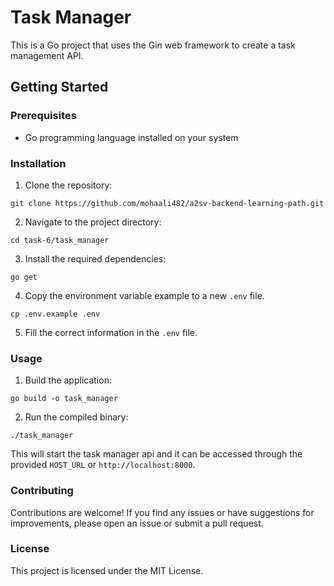 # Task Manager

This is a Go project that uses the Gin web framework to create a task management API.

## Getting Started

### Prerequisites

- Go programming language installed on your system

### Installation

1. Clone the repository:

```shell
git clone https://github.com/mohaali482/a2sv-backend-learning-path.git
```

2. Navigate to the project directory:

```shell
cd task-6/task_manager
```

3. Install the required dependencies:

```shell
go get
```

4. Copy the environment variable example to a new `.env` file.

```shell
cp .env.example .env
```

5. Fill the correct information in the `.env` file.

### Usage

1. Build the application:

```shell
go build -o task_manager
```

2. Run the compiled binary:

```shell
./task_manager
```

This will start the task manager api and it can be accessed through the provided `HOST_URL` or `http://localhost:8000`.

### Contributing

Contributions are welcome! If you find any issues or have suggestions for improvements, please open an issue or submit a pull request.

### License

This project is licensed under the MIT License.
